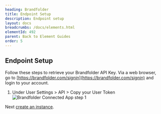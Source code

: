 ```yaml
---
heading: Brandfolder
title: Endpoint Setup
description: Endpoint setup
layout: docs
breadcrumbs: /docs/elements.html
elementId: 492
parent: Back to Element Guides
order: 5
---
```


## Endpoint Setup

Follow these steps to retrieve your Brandfolder API Key. Via a web browser, go to [https://brandfolder.com/signin](https://brandfolder.com/signin) and login to your account.

1. Under User Settings > API > Copy your User Token
![Brandfolder Connected App step 1](http://cloud-elements.com/wp-content/uploads/2016/05/BrandfolderAPI1.png)

Next [create an instance](brandfolder-create-instance.html).
